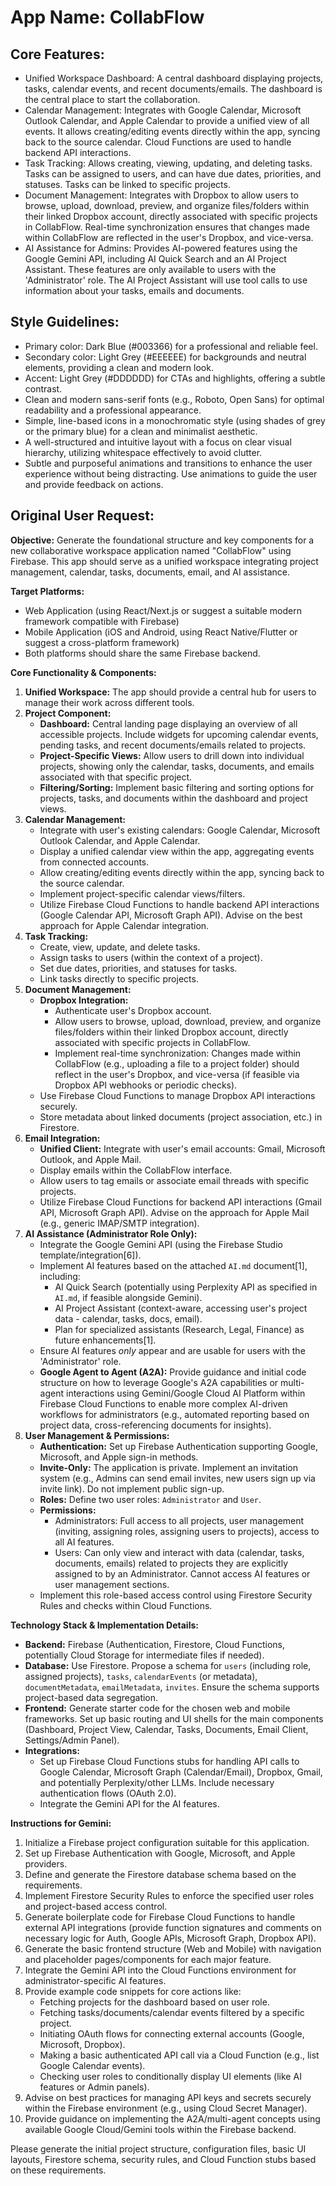 # **App Name**: CollabFlow

## Core Features:

- Unified Workspace Dashboard: A central dashboard displaying projects, tasks, calendar events, and recent documents/emails. The dashboard is the central place to start the collaboration.
- Calendar Management: Integrates with Google Calendar, Microsoft Outlook Calendar, and Apple Calendar to provide a unified view of all events. It allows creating/editing events directly within the app, syncing back to the source calendar. Cloud Functions are used to handle backend API interactions.
- Task Tracking: Allows creating, viewing, updating, and deleting tasks. Tasks can be assigned to users, and can have due dates, priorities, and statuses. Tasks can be linked to specific projects.
- Document Management: Integrates with Dropbox to allow users to browse, upload, download, preview, and organize files/folders within their linked Dropbox account, directly associated with specific projects in CollabFlow. Real-time synchronization ensures that changes made within CollabFlow are reflected in the user's Dropbox, and vice-versa.
- AI Assistance for Admins: Provides AI-powered features using the Google Gemini API, including AI Quick Search and an AI Project Assistant. These features are only available to users with the 'Administrator' role. The AI Project Assistant will use tool calls to use information about your tasks, emails and documents.

## Style Guidelines:

- Primary color: Dark Blue (#003366) for a professional and reliable feel.
- Secondary color: Light Grey (#EEEEEE) for backgrounds and neutral elements, providing a clean and modern look.
- Accent: Light Grey (#DDDDDD) for CTAs and highlights, offering a subtle contrast.
- Clean and modern sans-serif fonts (e.g., Roboto, Open Sans) for optimal readability and a professional appearance.
- Simple, line-based icons in a monochromatic style (using shades of grey or the primary blue) for a clean and minimalist aesthetic.
- A well-structured and intuitive layout with a focus on clear visual hierarchy, utilizing whitespace effectively to avoid clutter.
- Subtle and purposeful animations and transitions to enhance the user experience without being distracting. Use animations to guide the user and provide feedback on actions.

## Original User Request:
**Objective:** Generate the foundational structure and key components for a new collaborative workspace application named "CollabFlow" using Firebase. This app should serve as a unified workspace integrating project management, calendar, tasks, documents, email, and AI assistance.

**Target Platforms:**
*   Web Application (using React/Next.js or suggest a suitable modern framework compatible with Firebase)
*   Mobile Application (iOS and Android, using React Native/Flutter or suggest a cross-platform framework)
*   Both platforms should share the same Firebase backend.

**Core Functionality & Components:**

1.  **Unified Workspace:** The app should provide a central hub for users to manage their work across different tools.
2.  **Project Component:**
    *   **Dashboard:** Central landing page displaying an overview of all accessible projects. Include widgets for upcoming calendar events, pending tasks, and recent documents/emails related to projects.
    *   **Project-Specific Views:** Allow users to drill down into individual projects, showing only the calendar, tasks, documents, and emails associated with that specific project.
    *   **Filtering/Sorting:** Implement basic filtering and sorting options for projects, tasks, and documents within the dashboard and project views.
3.  **Calendar Management:**
    *   Integrate with user's existing calendars: Google Calendar, Microsoft Outlook Calendar, and Apple Calendar.
    *   Display a unified calendar view within the app, aggregating events from connected accounts.
    *   Allow creating/editing events directly within the app, syncing back to the source calendar.
    *   Implement project-specific calendar views/filters.
    *   Utilize Firebase Cloud Functions to handle backend API interactions (Google Calendar API, Microsoft Graph API). Advise on the best approach for Apple Calendar integration.
4.  **Task Tracking:**
    *   Create, view, update, and delete tasks.
    *   Assign tasks to users (within the context of a project).
    *   Set due dates, priorities, and statuses for tasks.
    *   Link tasks directly to specific projects.
5.  **Document Management:**
    *   **Dropbox Integration:**
        *   Authenticate user's Dropbox account.
        *   Allow users to browse, upload, download, preview, and organize files/folders within their linked Dropbox account, directly associated with specific projects in CollabFlow.
        *   Implement real-time synchronization: Changes made within CollabFlow (e.g., uploading a file to a project folder) should reflect in the user's Dropbox, and vice-versa (if feasible via Dropbox API webhooks or periodic checks).
    *   Use Firebase Cloud Functions to manage Dropbox API interactions securely.
    *   Store metadata about linked documents (project association, etc.) in Firestore.
6.  **Email Integration:**
    *   **Unified Client:** Integrate with user's email accounts: Gmail, Microsoft Outlook, and Apple Mail.
    *   Display emails within the CollabFlow interface.
    *   Allow users to tag emails or associate email threads with specific projects.
    *   Utilize Firebase Cloud Functions for backend API interactions (Gmail API, Microsoft Graph API). Advise on the approach for Apple Mail (e.g., generic IMAP/SMTP integration).
7.  **AI Assistance (Administrator Role Only):**
    *   Integrate the Google Gemini API (using the Firebase Studio template/integration[6]).
    *   Implement AI features based on the attached `AI.md` document[1], including:
        *   AI Quick Search (potentially using Perplexity API as specified in `AI.md`, if feasible alongside Gemini).
        *   AI Project Assistant (context-aware, accessing user's project data - calendar, tasks, docs, email).
        *   Plan for specialized assistants (Research, Legal, Finance) as future enhancements[1].
    *   Ensure AI features *only* appear and are usable for users with the 'Administrator' role.
    *   **Google Agent to Agent (A2A):** Provide guidance and initial code structure on how to leverage Google's A2A capabilities or multi-agent interactions using Gemini/Google Cloud AI Platform within Firebase Cloud Functions to enable more complex AI-driven workflows for administrators (e.g., automated reporting based on project data, cross-referencing documents for insights).
8.  **User Management & Permissions:**
    *   **Authentication:** Set up Firebase Authentication supporting Google, Microsoft, and Apple sign-in methods.
    *   **Invite-Only:** The application is private. Implement an invitation system (e.g., Admins can send email invites, new users sign up via invite link). Do not implement public sign-up.
    *   **Roles:** Define two user roles: `Administrator` and `User`.
    *   **Permissions:**
        *   Administrators: Full access to all projects, user management (inviting, assigning roles, assigning users to projects), access to all AI features.
        *   Users: Can only view and interact with data (calendar, tasks, documents, emails) related to projects they are explicitly assigned to by an Administrator. Cannot access AI features or user management sections.
    *   Implement this role-based access control using Firestore Security Rules and checks within Cloud Functions.

**Technology Stack & Implementation Details:**

*   **Backend:** Firebase (Authentication, Firestore, Cloud Functions, potentially Cloud Storage for intermediate files if needed).
*   **Database:** Use Firestore. Propose a schema for `users` (including role, assigned projects), `tasks`, `calendarEvents` (or metadata), `documentMetadata`, `emailMetadata`, `invites`. Ensure the schema supports project-based data segregation.
*   **Frontend:** Generate starter code for the chosen web and mobile frameworks. Set up basic routing and UI shells for the main components (Dashboard, Project View, Calendar, Tasks, Documents, Email Client, Settings/Admin Panel).
*   **Integrations:**
    *   Set up Firebase Cloud Functions stubs for handling API calls to Google Calendar, Microsoft Graph (Calendar/Email), Dropbox, Gmail, and potentially Perplexity/other LLMs. Include necessary authentication flows (OAuth 2.0).
    *   Integrate the Gemini API for the AI features.

**Instructions for Gemini:**

1.  Initialize a Firebase project configuration suitable for this application.
2.  Set up Firebase Authentication with Google, Microsoft, and Apple providers.
3.  Define and generate the Firestore database schema based on the requirements.
4.  Implement Firestore Security Rules to enforce the specified user roles and project-based access control.
5.  Generate boilerplate code for Firebase Cloud Functions to handle external API integrations (provide function signatures and comments on necessary logic for Auth, Google APIs, Microsoft Graph, Dropbox API).
6.  Generate the basic frontend structure (Web and Mobile) with navigation and placeholder pages/components for each major feature.
7.  Integrate the Gemini API into the Cloud Functions environment for administrator-specific AI features.
8.  Provide example code snippets for core actions like:
    *   Fetching projects for the dashboard based on user role.
    *   Fetching tasks/documents/calendar events filtered by a specific project.
    *   Initiating OAuth flows for connecting external accounts (Google, Microsoft, Dropbox).
    *   Making a basic authenticated API call via a Cloud Function (e.g., list Google Calendar events).
    *   Checking user roles to conditionally display UI elements (like AI features or Admin panels).
9.  Advise on best practices for managing API keys and secrets securely within the Firebase environment (e.g., using Cloud Secret Manager).
10. Provide guidance on implementing the A2A/multi-agent concepts using available Google Cloud/Gemini tools within the Firebase backend.

Please generate the initial project structure, configuration files, basic UI layouts, Firestore schema, security rules, and Cloud Function stubs based on these requirements.

  